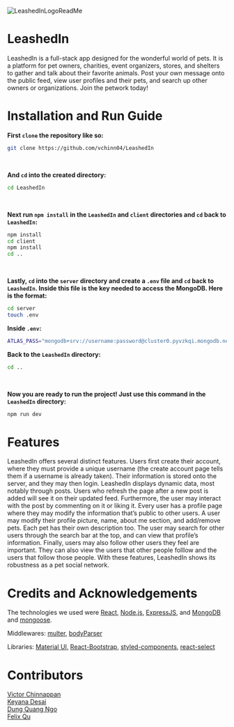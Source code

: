![LeashedInLogoReadMe](https://user-images.githubusercontent.com/72171345/205145514-2175a6e6-044f-4f84-959a-ef069ac2bbd0.png)
# LeashedIn
LeashedIn is a full-stack app designed for the wonderful world of pets. It is a platform for pet owners, charities, event organizers, stores, and shelters to gather and talk about their favorite animals. Post your own message onto the public feed, view user profiles and their pets, and search up other owners or organizations. Join the petwork today!

# Installation and Run Guide
**First ```clone``` the repository like so:** <br />
```sh
git clone https://github.com/vchinn04/LeashedIn
```
<br />

**And ```cd``` into the created directory:** <br />
```sh
cd LeashedIn 
```
<br />

**Next run ```npm install``` in the ```LeashedIn``` and ```client``` directories and ```cd``` back to ```LeashedIn```:** <br />
```sh
npm install
cd client 
npm install 
cd ..
```
<br />

**Lastly, ```cd``` into the ```server``` directory and create a ```.env``` file and ```cd``` back to ```LeashedIn```. Inside this file is the key needed to access the MongoDB. Here is the format:**

```sh
cd server
touch .env
```

**Inside ```.env```:**

```sh
ATLAS_PASS="mongodb+srv://username:password@cluster0.pyvzkqi.mongodb.net/?retryWrites=true&w=majority"
```
**Back to the ```LeashedIn``` directory:**

```sh
cd ..
```

<br />

**Now you are ready to run the project! Just use this command in the ```LeashedIn``` directory:** <br />
```sh
npm run dev
```

# Features
LeashedIn offers several distinct features. Users first create their account, where they must provide a unique username (the create account page tells them if a username is already taken). Their information is stored onto the server, and they may then login. LeashedIn displays dynamic data, most notably through posts. Users who refresh the page after a new post is added will see it on their updated feed. Furthermore, the user may interact with the post by commenting on it or liking it. Every user has a profile page where they may modify the information that’s public to other users. A user may modify their profile picture, name, about me section, and add/remove pets. Each pet has their own description too. The user may search for other users through the search bar at the top, and can view that profile’s information. Finally, users may also follow other users they feel are important. They can also view the users that other people folllow and the users that follow those people. With these features, LeashedIn shows its robustness as a pet social network.

# Credits and Acknowledgements
The technologies we used were [React](https://reactjs.org/), [Node.js](https://nodejs.org/en/), [ExpressJS](https://expressjs.com/), and [MongoDB](https://www.mongodb.com/home) and [mongoose](https://mongoosejs.com/).

Middlewares: [multer](https://www.npmjs.com/package/multer), [bodyParser](https://www.npmjs.com/package/body-parser)

Libraries: [Material UI](https://mui.com/), [React-Bootstrap](https://react-bootstrap.github.io/), [styled-components](https://styled-components.com/), [react-select](https://react-select.com/home)

# Contributors
[Victor Chinnappan](https://github.com/vchinn04) <br />
[Keyana Desai](https://github.com/kdesai52) <br />
[Dung Quang Ngo](https://github.com/vaultdweller101) <br />
[Felix Qu](https://github.com/fequ830)

